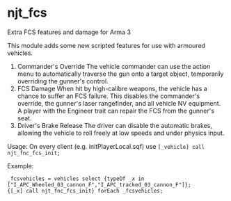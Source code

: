 # njt_fcs
Extra FCS features and damage for Arma 3

This module adds some new scripted features for use with armoured vehicles.
1. Commander's Override
  The vehicle commander can use the action menu to automatically traverse the gun onto a target object, temporarily overriding the gunner's control.
2. FCS Damage
  When hit by high-calibre weapons, the vehicle has a chance to suffer an FCS failure. This disables the commander's override, the gunner's laser rangefinder, and all vehicle NV equipment.
  A player with the Engineer trait can repair the FCS from the gunner's seat.
3. Driver's Brake Release
  The driver can disable the automatic brakes, allowing the vehicle to roll freely at low speeds and under physics input.
  
  
Usage:
On every client (e.g. initPlayerLocal.sqf) use `[_vehicle] call njt_fnc_fcs_init;`

Example:
```sqf
_fcsvehicles = vehicles select {typeOf _x in ["I_APC_Wheeled_03_cannon_F","I_APC_tracked_03_cannon_F"]};
{[_x] call njt_fnc_fcs_init} forEach _fcsvehicles;
```
 
